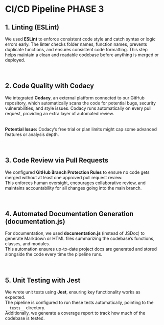 # CI/CD Pipeline PHASE 3

## 1. Linting (ESLint)  
We used **ESLint** to enforce consistent code style and catch syntax or logic errors early. The linter checks folder names, function names, prevents duplicate functions, and ensures consistent code formatting. This step helps maintain a clean and readable codebase before anything is merged or deployed.  
<br><br>

## 2. Code Quality with Codacy  
We integrated **Codacy**, an external platform connected to our GitHub repository, which automatically scans the code for potential bugs, security vulnerabilities, and style issues. Codacy runs automatically on every pull request, providing an extra layer of automated review.  
<br><br>
**Potential Issue:** Codacy’s free trial or plan limits might cap some advanced features or analysis depth.  
<br><br>

## 3. Code Review via Pull Requests  
We configured **GitHub Branch Protection Rules** to ensure no code gets merged without at least one approved pull request review.  
This enforces human oversight, encourages collaborative review, and maintains accountability for all changes going into the main branch.  
<br><br>

## 4. Automated Documentation Generation (documentation.js)  
For documentation, we used **documentation.js** (instead of JSDoc) to generate Markdown or HTML files summarizing the codebase’s functions, classes, and modules.  
This automation ensures up-to-date project docs are generated and stored alongside the code every time the pipeline runs.  
<br><br>

## 5. Unit Testing with Jest  
We wrote unit tests using **Jest**, ensuring key functionality works as expected.  
The pipeline is configured to run these tests automatically, pointing to the `__tests__` directory.  
Additionally, we generate a coverage report to track how much of the codebase is tested.  
<br><br>

